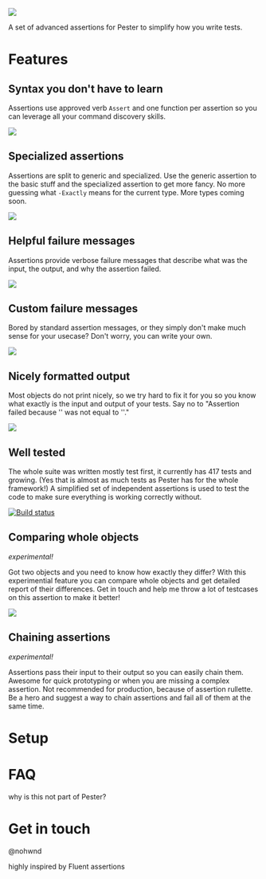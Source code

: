 

![](./doc/readme/get-word.png)

A set of advanced assertions for Pester to simplify how you write tests. 

# Features

## Syntax you don't have to learn

Assertions use approved verb `Assert` and one function per assertion so you can leverage all your command discovery skills. 

![](./doc/readme/get-command.png)


## Specialized assertions

Assertions are split to generic and specialized. Use the generic assertion to the basic stuff and the specialized assertion to get more fancy. No more guessing what `-Exactly` means for the current type. More types coming soon. 

![](./doc/readme/compare-strings.png)


## Helpful failure messages

Assertions provide verbose failure messages that describe what was the input, the output, and why the assertion failed.

![](./doc/readme/verbose-message.png)


## Custom failure messages

Bored by standard assertion messages, or they simply don't make much sense for your usecase? Don't worry, you can write your own.

![](./doc/readme/custom-messages.png)


## Nicely formatted output

Most objects do not print nicely, so we try hard to fix it for you so you know what exactly is the input and output of your tests. Say no to "Assertion failed because '' was not equal to ''." 

![](./doc/readme/pretty-print.png)


## Well tested

The whole suite was written mostly test first, it currently has 417 tests and growing. (Yes that is almost as much tests as Pester has for the whole framework!) A simplified set of independent assertions is used to test the code to make sure everything is working correctly without.

[![Build status](https://ci.appveyor.com/api/projects/status/74k092cmss0goh45/branch/master?svg=true)](https://ci.appveyor.com/project/nohwnd/assertions/branch/master)


## Comparing whole objects
_experimental!_

Got two objects and you need to know how exactly they differ? With this experimential feature you can compare whole objects and get detailed report of their differences. Get in touch and help me throw a lot of testcases on this assertion to make it better!

![](./doc/readme/compare-objects.png)


## Chaining assertions
_experimental!_

Assertions pass their input to their output so you can easily chain them. Awesome for quick prototyping or when you are missing a complex assertion. Not recommended for production, because of assertion rullette. Be a hero and suggest a way to chain assertions and fail all of them at the same time.

# Setup


# FAQ
why is this not part of Pester?

# Get in touch
@nohwnd

highly inspired by Fluent assertions